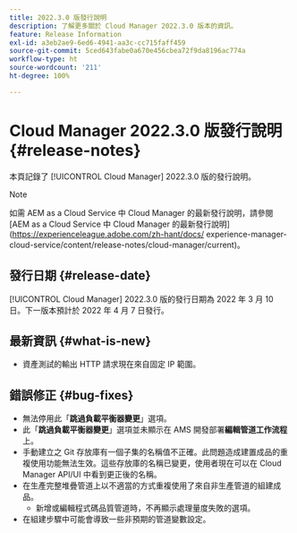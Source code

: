 ```yaml
---
title: 2022.3.0 版發行說明
description: 了解更多關於 Cloud Manager 2022.3.0 版本的資訊。
feature: Release Information
exl-id: a3eb2ae9-6ed6-4941-aa3c-cc715faff459
source-git-commit: 5ced643fabe0a670e456cbea72f9da8196ac774a
workflow-type: ht
source-wordcount: '211'
ht-degree: 100%

---
```


# Cloud Manager 2022.3.0 版發行說明 {#release-notes}

本頁記錄了 [!UICONTROL Cloud Manager] 2022.3.0 版的發行說明。

>[!NOTE]
>
>如需 AEM as a Cloud Service 中 Cloud Manager 的最新發行說明，請參閱 [AEM as a Cloud Service 中 Cloud Manager 的最新發行說明](https://experienceleague.adobe.com/zh-hant/docs/ experience-manager-cloud-service/content/release-notes/cloud-manager/current)。

## 發行日期 {#release-date}

[!UICONTROL Cloud Manager] 2022.3.0 版的發行日期為 2022 年 3 月 10 日。下一版本預計於 2022 年 4 月 7 日發行。

## 最新資訊 {#what-is-new}

* 資產測試的輸出 HTTP 請求現在來自固定 IP 範圍。


## 錯誤修正 {#bug-fixes}

* 無法停用此「**跳過負載平衡器變更**」選項。
* 此「**跳過負載平衡器變更**」選項並未顯示在 AMS 開發部署&#x200B;**編輯管道工作流程**&#x200B;上。
* 手動建立之 Git 存放庫有一個子集的名稱值不正確。此問題造成建置成品的重複使用功能無法生效。這些存放庫的名稱已變更，使用者現在可以在 Cloud Manager API/UI 中看到更正後的名稱。
* 在生產完整堆疊管道上以不適當的方式重複使用了來自非生產管道的組建成品。
   * 新增或編輯程式碼品質管道時，不再顯示處理量度失敗的選項。
* 在組建步驟中可能會導致一些非預期的管道變數設定。
